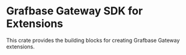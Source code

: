 # Grafbase Gateway SDK for Extensions

This crate provides the building blocks for creating Grafbase Gateway extensions.
